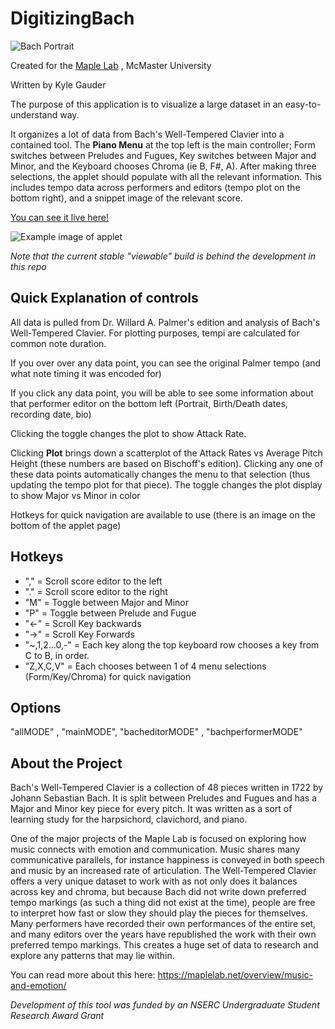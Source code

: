 # DigitizingBach

![Bach Portrait](https://github.com/gauderkd/DigitizingBach/blob/master/Elements/Bachpor.png)

Created for the [Maple Lab](https://maplelab.net/) , McMaster University

Written by Kyle Gauder


The purpose of this application is to visualize a large dataset in an easy-to-understand way.

It organizes a lot of data from Bach's Well-Tempered Clavier into a contained tool. The **Piano Menu** at the top left is the main controller; Form switches between Preludes and Fugues, Key switches between Major and Minor, and the Keyboard chooses Chroma (ie B, F#, A). After making three selections, the applet should populate with all the relevant information. This includes tempo data across performers and editors (tempo plot on the bottom right), and a snippet image of the relevant score.

[You can see it live here!](https://maplelab.net/bachtempi)

![Example image of applet](https://github.com/gauderkd/DigitizingBach/blob/master/Elements/BachTempi_Example.png)

_Note that the current stable "viewable" build is behind the development in this repo_

## Quick Explanation of controls
All data is pulled from Dr. Willard A. Palmer's edition and analysis of Bach's Well-Tempered Clavier. For plotting purposes, tempi are calculated for common note duration. 

If you over over any data point, you can see the original Palmer tempo (and what note timing it was encoded for) 

If you click any data point, you will be able to see some information about that performer editor on the bottom left (Portrait, Birth/Death dates, recording date, bio)

Clicking the toggle changes the plot to show Attack Rate.

Clicking **Plot** brings down a scatterplot of the Attack Rates vs Average Pitch Height (these numbers are based on Bischoff's edition). Clicking any one of these data points automatically changes the menu to that selection (thus updating the tempo plot for that piece). The toggle changes the plot display to show Major vs Minor in color

Hotkeys for quick navigation are available to use (there is an image on the bottom of the applet page)

## Hotkeys
- "," = Scroll score editor to the left
- "." = Scroll score editor to the right
- "M" = Toggle between Major and Minor
- "P" = Toggle between Prelude and Fugue
- "<-" = Scroll Key backwards
- "->" = Scroll Key Forwards
- "~,1,2...0,-" = Each key along the top keyboard row chooses a key from C to B, in order.
- "Z,X,C,V" = Each chooses between 1 of 4 menu selections (Form/Key/Chroma) for quick navigation

## Options
"allMODE" , "mainMODE", "bacheditorMODE" , "bachperformerMODE"
## About the Project
Bach's Well-Tempered Clavier is a collection of 48 pieces written in 1722 by Johann Sebastian Bach. It is split between Preludes and Fugues and has a Major and Minor key piece for every pitch. It was written as a sort of learning study for the harpsichord, clavichord, and piano.

One of the major projects of the Maple Lab is focused on exploring how music connects with emotion and communication. Music shares many communicative parallels, for instance happiness is conveyed in both speech and music by an increased rate of articulation. The Well-Tempered Clavier offers a very unique dataset to work with as not only does it balances across key and chroma, but because Bach did not write down preferred tempo markings (as such a thing did not exist at the time), people are free to interpret how fast or slow they should play the pieces for themselves. Many performers have recorded their own performances of the entire set, and many editors over the years have republished the work with their own preferred tempo markings. This creates a huge set of data to research and explore any patterns that may lie within.

You can read more about this here:
https://maplelab.net/overview/music-and-emotion/

_Development of this tool was funded by an NSERC Undergraduate Student Research Award Grant_
